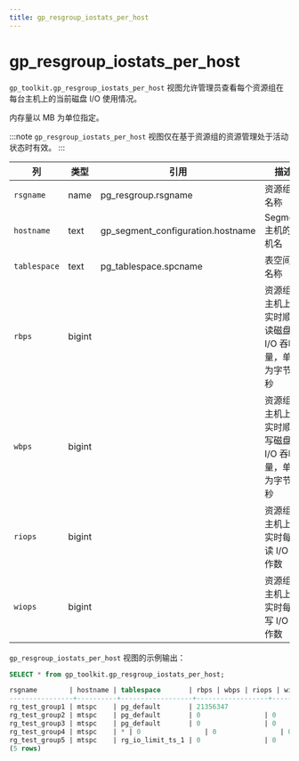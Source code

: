 ```yaml
---
title: gp_resgroup_iostats_per_host
---
```


# gp_resgroup_iostats_per_host

`gp_toolkit.gp_resgroup_iostats_per_host` 视图允许管理员查看每个资源组在每台主机上的当前磁盘 I/O 使用情况。

内存量以 MB 为单位指定。

:::note
`gp_resgroup_iostats_per_host` 视图仅在基于资源组的资源管理处于活动状态时有效。
:::

|列|类型|引用|描述|
|------|----|----------|-----------|
|`rsgname`|name| pg_resgroup.rsgname|资源组的名称|
|`hostname`|text|gp_segment_configuration.hostname|Segment 主机的主机名|
|`tablespace`|text|pg_tablespace.spcname|表空间的名称|
|`rbps`|bigint| |资源组在主机上的实时顺序读磁盘 I/O 吞吐量，单位为字节/秒|
|`wbps`|bigint| |资源组在主机上的实时顺序写磁盘 I/O 吞吐量，单位为字节/秒|
|`riops`|bigint| |资源组在主机上的实时每秒读 I/O 操作数|
|`wiops`|bigint| |资源组在主机上的实时每秒写 I/O 操作数|

`gp_resgroup_iostats_per_host` 视图的示例输出：

```sql
SELECT * from gp_toolkit.gp_resgroup_iostats_per_host;

rsgname        | hostname | tablespace       | rbps | wbps | riops | wiops  
----------------+----------+------------------+------------------+------------------+-------------+-------------
rg_test_group1 | mtspc    | pg_default       | 21356347                | 29369067                | 162           | 36           
rg_test_group2 | mtspc    | pg_default       | 0                | 0                | 0           | 0           
rg_test_group3 | mtspc    | pg_default       | 0                | 0                | 0           | 0           
rg_test_group4 | mtspc    | * | 0                | 0                | 0           | 0           
rg_test_group5 | mtspc    | rg_io_limit_ts_1 | 0                | 0                | 0           | 0           
(5 rows)
